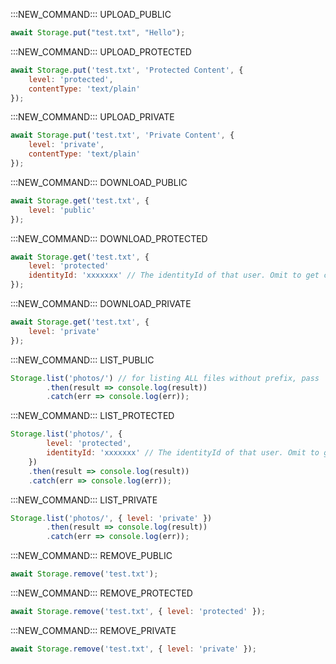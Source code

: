 :::NEW_COMMAND:::
UPLOAD_PUBLIC
```js
await Storage.put("test.txt", "Hello");
```
:::NEW_COMMAND:::
UPLOAD_PROTECTED
```js
await Storage.put('test.txt', 'Protected Content', {
    level: 'protected',
    contentType: 'text/plain'
});
```
:::NEW_COMMAND:::
UPLOAD_PRIVATE
```js
await Storage.put('test.txt', 'Private Content', {
    level: 'private',
    contentType: 'text/plain'
});
```
:::NEW_COMMAND:::
DOWNLOAD_PUBLIC
```js
await Storage.get('test.txt', { 
    level: 'public'
});
```
:::NEW_COMMAND:::
DOWNLOAD_PROTECTED
```js
await Storage.get('test.txt', { 
    level: 'protected'
    identityId: 'xxxxxxx' // The identityId of that user. Omit to get current user's objects.
});
```
:::NEW_COMMAND:::
DOWNLOAD_PRIVATE
```js
await Storage.get('test.txt', { 
    level: 'private'
});
```
:::NEW_COMMAND:::
LIST_PUBLIC
```js
Storage.list('photos/') // for listing ALL files without prefix, pass '' instead
        .then(result => console.log(result))
        .catch(err => console.log(err));
```
:::NEW_COMMAND:::
LIST_PROTECTED
```js
Storage.list('photos/', { 
        level: 'protected', 
        identityId: 'xxxxxxx' // The identityId of that user. Omit to get current user's objects.
    })
    .then(result => console.log(result))
    .catch(err => console.log(err));
```
:::NEW_COMMAND:::
LIST_PRIVATE
```js
Storage.list('photos/', { level: 'private' })
        .then(result => console.log(result))
        .catch(err => console.log(err));
```
:::NEW_COMMAND:::
REMOVE_PUBLIC
```js
await Storage.remove('test.txt');
```
:::NEW_COMMAND:::
REMOVE_PROTECTED
```js
await Storage.remove('test.txt', { level: 'protected' });
```
:::NEW_COMMAND:::
REMOVE_PRIVATE
```js
await Storage.remove('test.txt', { level: 'private' });
```